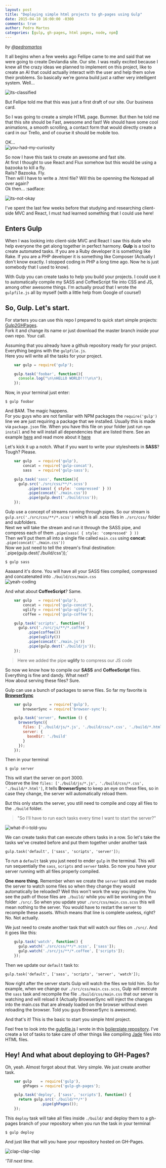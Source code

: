 ```yaml
---
layout: post
title: "Deploying simple html projects to gh-pages using Gulp"
date: 2015-04-10 16:00:00 -0300
comments: true
author: Pedro Martos
categories: [gulp, gh-pages, html pages, node, npm]
---
```


_by [@pedromartos](https://github.com/pedromartos)_

It all begins when a few weeks ago Fellipe came to me and said that we were going to create Devlandia site. Our site. I was really excited because I knew all the crazy ideas we planned to implement on this project, like to create an AI that could actually interact with the user and help them solve their problems. So basically we're gonna build just a rather very intelligent system. Well...

![its-classified](http://replygif.net/i/1493.gif)

But Fellipe told me that this was just a first draft of our site. Our business card.

So I was going to create a simple HTML page. Bummer. But then he told me that this site should be Fast, awesome and fast!
We should have some cool animations, a smooth scrolling, a contact form that would directly create a card in our Trello, and of course it should be mobile too.

OK...  
![you-had-my-curiosity](http://www.quickmeme.com/img/29/29db411914f980415f23fad69311c356278a6ab55117f4e7d939da2a934d4c4a.jpg)

So now I have this task to create an awesome and fast site.  
At first I thought to use React and Flux somehow but this would be using a bazooka to kill a fly.  
Rails? Bazooka. Fly.  
Then will I have to write a .html file? Will this be openning the Notepad all over again?  
Ok then... :sadface:

![its-not-okay](http://rs2img.memecdn.com/its-not-okay_o_392786.jpg)

I've spent the last few weeks before that studying and researching client-side MVC and React, I must had learned something that I could use here!

## Enters **Gulp**

When I was looking into client-side MVC and React I saw this dude who help everyone the get along together in perfect harmony. **Gulp** is a tool to create automated tasks. If you are a Ruby developer it is something like Rake. If you are a PHP developer it is something like Composer (Actually I don't know exactly. I stopped coding in PHP a long time ago. Now he is just somebody that I used to know).

With Gulp you can create tasks to help you build your projects. I could use it to automatically compile my SASS and CoffeeScript file into CSS and JS, among other awesome things. I'm actually proud that I wrote the `gulpfile.js` all by myself (with a little help from Google of course!)

## So, Gulp. Let's start.

For starters you can use this repo I prepared to quick start simple projects: [Gulp2GHPages](https://github.com/Devlandia/gulp2ghpages).  
Fork it and change its name or just download the master branch inside your own repo. Your call.

Assuming that you already have a github repository ready for your project. Everything begins with the `gulpfile.js`.  
Here you will write all the tasks for your project.

```js
    var gulp = require('gulp');

    gulp.task('foobar', function(){
      console.log("\n\nHELLO WORLD!!!\n\n");
    });
```

Now, in your terminal just enter:

    $ gulp foobar

And BAM. The magic happens.  
For you guys who are not familiar with NPM packages the `require('gulp')` line we are just requiring a package that we installed. Usually this is made via `package.json` file. When you have this file on your folder just run `npm install` and he will install all dependencies that are listed there. See an example [here](https://github.com/Devlandia/gulp2ghpages/blob/master/package.json) and read more about it [here](https://docs.npmjs.com/files/package.json)

Let's kick it up a notch. What if you want to write your stylesheets in **SASS**? Tough? Please.

```js
    var gulp   = require('gulp'),
        concat = require('gulp-concat'),
        sass   = require('gulp-sass');

    gulp.task('sass', function(){
      gulp.src('./src/css/**/*.scss')
          .pipe(sass( { style: 'compressed' } ))
          .pipe(concat('./main.css'))
          .pipe(gulp.dest('./build/css'));
    });
```

Gulp use a concept of streams running through pipes. So our stream is `gulp.src('./src/css/**/*.scss')` which is all .scss files in `./src/css/` folder and subfolders.  
Next we will take the stream and run it through the SASS pipe, and compress each of them `.pipe(sass( { style: 'compressed' } ))`  
Then we'll put them all into a single file called `main.css` using **concat**: `.pipe(concat('./main.css'))`  
Now we just need to tell the stream's final destination: ´.pipe(gulp.dest('./build/css'));´

    $ gulp sass

Aaaaand it's done. You will have all your SASS files compiled, compressed and concatenated into `./build/css/main.css`  
![yeah-coding](http://i.imgur.com/eJ3z7LD.jpg)

And what about **CoffeeScript**? Same.

```js
    var gulp   = require('gulp'),
        concat = require('gulp-concat'),
        uglify = require('gulp-uglify'),
        coffee = require('gulp-coffee');

    gulp.task('scripts', function(){
      gulp.src('./src/js/**/*.coffee')
          .pipe(coffee())
          .pipe(uglify())
          .pipe(concat('./main.js'))
          .pipe(gulp.dest('./build/js'));
    });
```

> Here we added the pipe **uglify** to compress our JS code

So now we know how to compile our **SASS** and **CoffeeScript** files. Everything is fine and dandy. What next?  
How about serving these files? Sure.

Gulp can use a bunch of packages to serve files. So far my favorite is **[BrowserSync](http://www.browsersync.io/)**

```js
    var gulp        = require('gulp'),
        browserSync = require('browser-sync');

    gulp.task('server', function () {
      browserSync({
        files: ['./build/js/*.js', './build/css/*.css', './build/*.html'],
        server: {
          baseDir: './build'
        }
      });
    });
```

Then in your terminal

    $ gulp server

This will start the server on port 3000.  
Observe the line `files: ['./build/js/*.js', './build/css/*.css', './build/*.html']`, it tells **BrowserSync** to keep an eye on these files, so in case they change, the server will automatically reload them.

But this only starts the server, you still need to compile and copy all files to the `./build` folder.

> "So I'll have to run each tasks every time I want to start the server?"

![what-if-i-told-you](http://i.imgur.com/XOCkn7k.jpg)

We can create tasks that can execute others tasks in a row. So let's take the tasks we've created before and put them together under another task

    gulp.task('default', ['sass', 'scripts', 'server']);

To run a `default` task you just need to ender `gulp` in the terminal. This will run sequentially the `sass`, `scripts` and `server` tasks. So now you have your server running with all files properly compiled.

**One more thing.**
Remember when we create the `server` task and we made the server to watch some files so when they change they would automatically be reloaded? Well this won't work the way you imagine. You see the path of those files are `./build/` while you will be working on the folder `./src/`. So when you update your `./src/css/main.css.scss` this will mean nothing to the server. You would have to restart the server to recompile these assets. Which means that line is complete useless, right? No. Not actually.

We just need to create another task that will watch our files on `./src/`. And it goes like this:

```js
    gulp.task('watch', function() {
      gulp.watch('./src/css/**/*.scss', ['sass']);
      gulp.watch('./src/js/**/*.coffee', ['scripts']);
    });
```

Then we update our `default` task to:

    gulp.task('default', ['sass', 'scripts', 'server', 'watch']);

Now right after the server starts Gulp will watch the files we told him. So for example, when we change our `./src/css/main.css.scss`, Gulp will execute the `sass` task and recompile the file `./build/css/main.css` that our server is watching and will reload it (Actually BrowserSync will inject the changes into the main.css that are already loaded on the browser without even reloading the browser. Told you guys BrowserSync is awesome).

And that's it! This is the basic to start you simple html project.

Feel free to look into the [gulpfile.js](https://github.com/Devlandia/gulp2ghpages/blob/master/gulpfile.js) I wrote in this [boilerplate repository](https://github.com/Devlandia/gulp2ghpages). I've create a lot of tasks to take care of other things like compiling [Jade](http://jade-lang.com) files into HTML files.

## Hey! And what about deploying to GH-Pages?

Oh, yeah. Almost forgot about that. Very simple. We just create another task.

```js
    var gulp    = require('gulp'),
        ghPages = require('gulp-gh-pages');

    gulp.task('deploy', ['sass', 'scripts'], function() {
      return gulp.src('./build/**/*')
                .pipe(ghPages());
    });
```

This `deploy` task will take all files inside `./build/` and deploy them to a gh-pages branch of your repository when you run the task in your terminal

    $ gulp deploy

And just like that will you have your repository hosted on GH-Pages.

![clap-clap-clap](http://media.giphy.com/media/ZxrpYTevDLmmY/giphy.gif)

_'Till next time._

